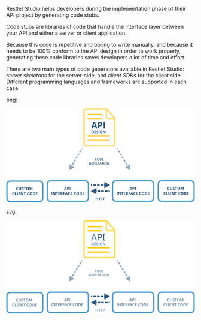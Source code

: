 
Restlet Studio helps developers during the implementation phase of their API project by generating code stubs.

Code stubs are libraries of code that handle the interface layer between your API and either a server or client application.

Because this code is repetitive and boring to write manually, and because it needs to be 100% conform to the API design in order to work properly, generating these code libraries saves developers a lot of time and effort.

There are two main types of code generators available in Restlet Studio: *server skeletons* for the server-side, and *client SDKs* for the client side. Different programming languages and frameworks are supported in each case.

png:

![Code generation](images/generatediag.png "Code generation")

svg:

![Code generation](images/generatediag.svg "Code generation")
